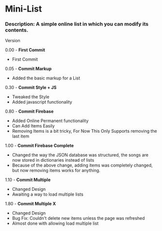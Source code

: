 # Mini-List
### __Description__: A simple online list in which you can modify its contents.

Version

0.00 - __First Commit__
  - First Commit

0.05 - __Commit Markup__
  - Added the basic markup for a List

0.30 - __Commit Style + JS__
  - Tweaked the Style
  - Added javascript functionality

0.80 - __Commit Firebase__
  - Added Online Permanent functionality
  - Can Add Items Easily
  - Removing Items is a bit tricky, For Now This Only Supports removing the last item

1.00 - __Commit Firebase Complete__
  - Changed the way the JSON database was structured, the songs are now stored in dictionaries instead of lists
  - Because of the above change, adding items was completely changed, but now removing items works for anything.

1.10 - __Commit Multiple__
  - Changed Design
  - Awaiting a way to load multiple lists

1.80 - __Commit Multiple X__
  - Changed Design
  - Bug Fix: Couldn't delete new items unless the page was refreshed
  - Almost done with allowing load multiple list
